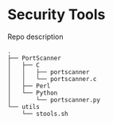 # Security Tools

Repo description

```
.
├── PortScanner
│   ├── C
│   │   ├── portscanner
│   │   └── portscanner.c
│   ├── Perl
│   └── Python
│       └── portscanner.py
└── utils
    └── stools.sh 
```


